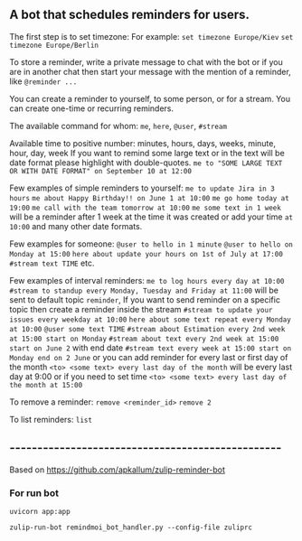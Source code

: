 
## A bot that schedules reminders for users.

The first step is to set timezone:
For example:
`set timezone Europe/Kiev`
`set timezone Europe/Berlin`

To store a reminder, write a private message to chat with the bot 
or if you are in another chat then start your message with the mention of a reminder, like ``@reminder ...``

You can create a reminder to yourself, to some person, or for a stream.
You can create one-time or recurring reminders.


The available command for whom:
``me``, ``here``, ``@user``, ``#stream``


Available time to positive number: minutes, hours, days, weeks, minute, hour, day, week
If you want to remind some large text or in the text will be date format please highlight with double-quotes.
``me to "SOME LARGE TEXT OR WITH DATE FORMAT" on September 10 at 12:00``


Few examples of simple reminders to yourself:
```me to update Jira in 3 hours```
```me about Happy Birthday!! on June 1 at 10:00```
```me go home today at 19:00```
```me call with the team tomorrow at 10:00```
```me some text in 1 week``` will be a reminder after 1 week at the time it was created or add your time ```at 10:00```
and many other date formats.

Few examples for someone:
```@user to hello in 1 minute```
```@user to hello on Monday at 15:00```
```here about update your hours on 1st of July at 17:00```
```#stream text TIME```
etc.

Few examples of interval reminders:
```me to log hours every day at 10:00```
```#stream to standup every Monday, Tuesday and Friday at 11:00``` will be sent to default topic ```reminder```,
If you want to send reminder on a specific topic then create a reminder inside the stream
```#stream to update your issues every weekday at 10:00```
```here about some text repeat every Monday at 10:00```
```@user some text TIME```
```#stream about Estimation every 2nd week at 15:00 start on Monday```
```#stream about text every 2nd week at 15:00 start on June 2```
with end date
```#stream text every week at 15:00 start on Monday end on 2 June```
or you can add reminder for every last or first day of the month
```<to> <some text> every last day of the month``` will be every last day at 9:00 or 
 if you need to set time ```<to> <some text> every last day of the month at 15:00```


To remove a reminder:
```remove <reminder_id>```
``remove 2``

To list reminders:
```list```

## -------------------------------------------------
Based on https://github.com/apkallum/zulip-reminder-bot

### For run bot
`uvicorn app:app`

`zulip-run-bot remindmoi_bot_handler.py --config-file zuliprc`
